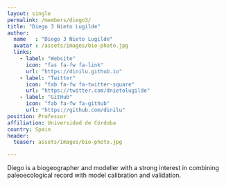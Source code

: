 ```yaml
---
layout: single
permalink: /members/diego3/
title: "Diego 3 Nieto Lugilde"
author:
  name   : "Diego 3 Nieto Lugilde"
  avatar : /assets/images/bio-photo.jpg
  links:
    - label: "Website"
      icon: "fas fa-fw fa-link"
      url: "https://dinilu.github.io"
    - label: "Twitter"
      icon: "fab fa-fw fa-twitter-square"
      url: "https://twitter.com/dnietolugilde"
    - label: "GitHub"
      icon: "fab fa-fw fa-github"
      url: "https://github.com/dinilu"
position: Professor
affiliation: Universidad de Córdoba
country: Spain
header:
  teaser: assets/images/bio-photo.jpg

---
```

Diego is a biogeographer and modeller with a strong interest in combining paleoecological record with model calibration and validation.
